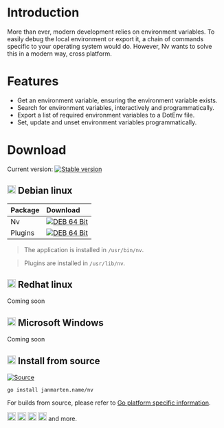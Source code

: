 # Introduction

More than ever, modern development relies on environment variables. To easily debug the local environment or export it,
a chain of commands specific to your operating system would do. However, Nv wants to solve this in a modern way,
cross platform.

# Features

- Get an environment variable, ensuring the environment variable exists.
- Search for environment variables, interactively and programmatically.
- Export a list of required environment variables to a DotEnv file.
- Set, update and unset environment variables programmatically.

# Download

Current version: [![Stable version](https://img.shields.io/github/v/release/johmanx10/nv?include_prereleases&label=)](https://github.com/johmanx10/nv/releases/latest)

## <img alt="Debian linux" src=https://simpleicons.org/icons/debian.svg width=20 /> Debian linux 

| Package | Download |
|:--------|:---------|
| Nv      | [![DEB 64 Bit](https://img.shields.io/badge/-64--Bit-c60036?logo=debian)](https://github.com/johmanx10/nv/releases/latest/download/nv_amd64.deb) |
| Plugins | [![DEB 64 Bit](https://img.shields.io/badge/-64--Bit-c60036?logo=debian)](https://github.com/johmanx10/nv/releases/latest/download/plugins_amd64.deb) |

> The application is installed in `/usr/bin/nv`.

> Plugins are installed in `/usr/lib/nv`.

## <img alt="Redhat linux" src=https://simpleicons.org/icons/redhat.svg width=20 /> Redhat linux

Coming soon

## <img alt="Microsoft Windows" src=https://simpleicons.org/icons/windows.svg width=20 /> Microsoft Windows

Coming soon

## <img alt="Golang" src=https://simpleicons.org/icons/go.svg width=20 /> Install from source

[![Source](https://img.shields.io/badge/dynamic/json.svg?label=Source&url=https://api.github.com/repos/johmanx10/nv&query=$.default_branch&logo=go&color=00acd7&logoColor=7fd5ea)](https://github.com/johmanx10/nv/archive/main.zip)

```
go install janmarten.name/nv
```

For builds from source, please refer to
[Go platform specific information](https://github.com/golang/go/wiki#platform-specific-information).

<img alt="Linux" src=https://simpleicons.org/icons/linux.svg width=20 />
<img alt="ChromeOS" src=https://simpleicons.org/icons/googlechrome.svg width=20 />
<img alt="Darwin" src=https://simpleicons.org/icons/apple.svg width=20 />
<img alt="FreeBSD" src=https://simpleicons.org/icons/freebsd.svg width=20 />
and more.
